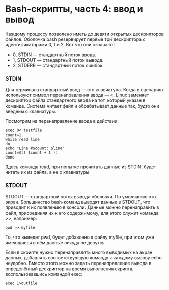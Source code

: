 # Bash-скрипты, часть 4: ввод и вывод

Каждому процессу позволено иметь до девяти открытых дескрипторов файлов. Оболочка bash резервирует первые три дескриптора с идентификаторами 0, 1 и 2. Вот что они означают:
- 0, STDIN — стандартный поток ввода.
- 1, STDOUT — стандартный поток вывода.
- 2, STDERR — стандартный поток ошибок.


### STDIN

Для терминала стандартный ввод — это клавиатура. Когда в сценариях используют символ перенаправления ввода — <, Linux заменяет дескриптор файла стандартного ввода на тот, который указан в команде. Система читает файл и обрабатывает данные так, будто они введены с клавиатуры.

Посмотрим на перенаправление ввода в действии:

```shell
exec 0< testfile
count=1
while read line
do
echo "Line #$count: $line"
count=$(( $count + 1 ))
done
```

Здесь команда read, при попытке прочитать данные из STDIN, будет читать их из файла, а не с клавиатуры.

### STDOUT

STDOUT — стандартный поток вывода оболочки. По умолчанию это экран. Большинство bash-команд выводят данные в STDOUT, что приводит к их появлению в консоли. Данные можно перенаправить в файл, присоединяя их к его содержимому, для этого служит команда >>, например:

```shell
pwd >> myfile
```

То, что выведет pwd, будет добавлено к файлу myfile, при этом уже имеющиеся в нём данные никуда не денутся.

Если в скрипте нужно перенаправлять много выводимых на экран данных, добавлять соответствующую команду к каждому вызову echo неудобно. Вместо этого можно задать перенаправление вывода в определённый дескриптор на время выполнения скрипта, воспользовавшись командой exec:
```shell
exec 1>outfile
```
